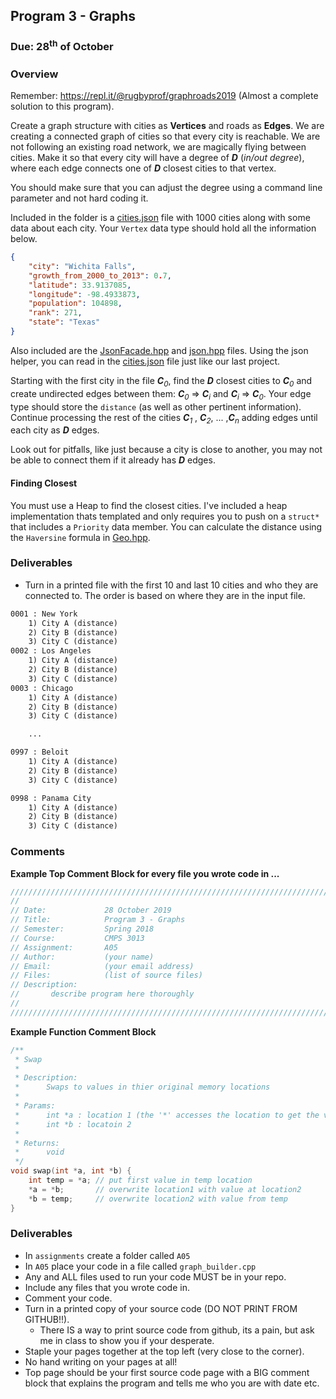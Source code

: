 ## Program 3 - Graphs
### Due: 28<sup>th</sup> of October

### Overview

Remember: https://repl.it/@rugbyprof/graphroads2019 (Almost a complete solution to this program).

Create a graph structure with cities as __Vertices__ and roads as __Edges__. We are creating a connected graph of cities so that every city is reachable. We are not following an existing road network, we are magically flying between cities. Make it so that every city will have a degree of ***D*** (*in/out degree*), where each edge connects one of ***D*** closest cities to that vertex.

You should make sure that you can adjust the degree using a command line parameter and not hard coding it. 

Included in the folder is a [cities.json](./cities.json) file with 1000 cities along with some data about each city. Your `Vertex` data type should hold all the information below.

```json
{
	"city": "Wichita Falls",
	"growth_from_2000_to_2013": 0.7,
	"latitude": 33.9137085,
	"longitude": -98.4933873,
	"population": 104898,
	"rank": 271,
	"state": "Texas"
}
```

Also included are the [JsonFacade.hpp](./JsonFacade.hpp) and [json.hpp](json.hpp) files. Using the json helper, you can read in the [cities.json](./cities.json) file just like our last project. 

Starting with the first city in the file ***C***<sub>*0*</sub>, find the ***D*** closest cities to ***C***<sub>*0*</sub> and create undirected edges between them: ***C***<sub>*0*</sub> => ***C***<sub>*i*</sub> and ***C***<sub>*i*</sub> => ***C***<sub>*0*</sub>.  Your edge type should store the `distance` (as well as  other pertinent information). Continue processing the rest of the cities ***C***<sub>*1*</sub> , ***C***<sub>*2*</sub>, ... ,***C***<sub>*n*</sub> adding edges until each city as ***D*** edges. 

Look out for pitfalls, like just because a city is close to another, you may not be able to connect them if it already has ***D*** edges. 

#### Finding Closest

You must use a Heap to find the closest cities. I've included a heap implementation thats templated and only requires you to push on a `struct*` that includes a `Priority` data member. You can calculate the distance using the `Haversine` formula in [Geo.hpp](Geo.hpp). 

### Deliverables

- Turn in a printed file with the first 10 and last 10 cities and who they are connected to. The order is based on where they are in the input file. 

```txt
0001 : New York 
	1) City A (distance)
	2) City B (distance)
	3) City C (distance)
0002 : Los Angeles
	1) City A (distance)
	2) City B (distance)
	3) City C (distance)
0003 : Chicago
	1) City A (distance)
	2) City B (distance)
	3) City C (distance)

	...

0997 : Beloit
	1) City A (distance)
	2) City B (distance)
	3) City C (distance)

0998 : Panama City
	1) City A (distance)
	2) City B (distance)
	3) City C (distance)
```

### Comments

**Example Top Comment Block for every file you wrote code in ...**

```cpp
///////////////////////////////////////////////////////////////////////////////
//
// Date:             28 October 2019
// Title:            Program 3 - Graphs
// Semester:         Spring 2018
// Course:           CMPS 3013 
// Assignment:       A05
// Author:           (your name)
// Email:            (your email address)
// Files:            (list of source files)
// Description:
//       describe program here thoroughly
//
/////////////////////////////////////////////////////////////////////////////////
```

**Example Function Comment Block**

```cpp
/**
 * Swap
 * 
 * Description:
 *      Swaps to values in thier original memory locations
 * 
 * Params:
 *      int *a : location 1 (the '*' accesses the location to get the value)
 *      int *b : locatoin 2
 * 
 * Returns:
 *      void
 */
void swap(int *a, int *b) {
    int temp = *a; // put first value in temp location
    *a = *b;       // overwrite location1 with value at location2
    *b = temp;     // overwrite location2 with value from temp
}
```

### Deliverables

- In `assignments` create a folder called `A05`
- In `A05` place your code in a file called `graph_builder.cpp`
- Any and ALL files used to run your code MUST be in your repo.
- Include any files that you wrote code in.
- Comment your code. 
- Turn in a printed copy of your source code (DO NOT PRINT FROM GITHUB!!). 
  - There IS a way to print source code from github, its a pain, but ask me in class to show you if your desperate.
- Staple your pages together at the top left (very close to the corner).
- No hand writing on your pages at all! 
- Top page should be your first source code page with a BIG comment block that explains the program and tells me who you are with date etc.

